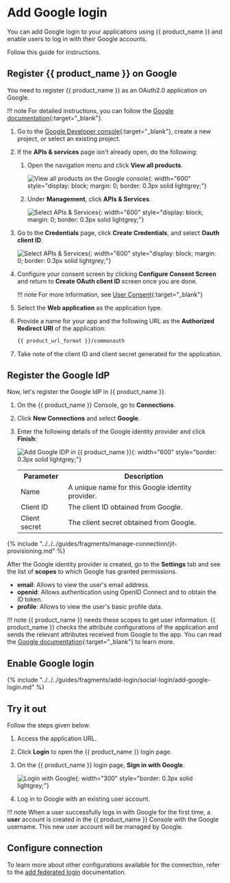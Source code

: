 # Add Google login

You can add Google login to your applications using {{ product_name }} and enable users to log in with their Google accounts.  

Follow this guide for instructions.

## Register {{ product_name }} on Google
You need to register {{ product_name }} as an OAuth2.0 application on Google.

!!! note
    For detailed instructions, you can follow the [Google documentation](https://support.google.com/googleapi/answer/6158849){:target="_blank"}.

1. Go to the [Google Developer console](https://console.developers.google.com/apis/credentials){:target="_blank"}, create a new project, or select an existing project.

2. If the **APIs & services** page isn't already open, do the following:

    1. Open the navigation menu and click **View all products**.

       ![View all products on the Google console]({{base_path}}/assets/img/guides/idp/google-idp/view-all-products.png){: width="600" style="display: block; margin: 0; border: 0.3px solid lightgrey;"}

    2. Under **Management**, click **APIs & Services**.

       ![Select APIs & Services]({{base_path}}/assets/img/guides/idp/google-idp/apis-and-services.png){: width="600" style="display: block; margin: 0; border: 0.3px solid lightgrey;"}

3. Go to the **Credentials** page, click **Create Credentials**, and select **Oauth client ID**.

    ![Select APIs & Services]({{base_path}}/assets/img/guides/idp/google-idp/google-oauth-client-id.png){: width="600" style="display: block; margin: 0; border: 0.3px solid lightgrey;"}

4. Configure your consent screen by clicking **Configure Consent Screen** and return to **Create OAuth client ID** screen once you are done.

    !!! note
        For more information, see [User Consent](https://support.google.com/googleapi/answer/6158849#userconsent&zippy=%2Cuser-consent){:target="_blank"}

5. Select the **Web application** as the application type.
6. Provide a name for your app and the following URL as the **Authorized Redirect URI** of the application:

    ```bash
    {{ product_url_format }}/commonauth
    ```

7. Take note of the client ID and client secret generated for the application.

## Register the Google IdP

Now, let's register the Google IdP in {{ product_name }}.

1. On the {{ product_name }} Console, go to **Connections**.
2. Click **New Connections** and select **Google**.
3. Enter the following details of the Google identity provider and click **Finish**:

    ![Add Google IDP in {{ product_name }}]({{base_path}}/assets/img/guides/idp/google-idp/add-google-idp.png){: width="600" style="border: 0.3px solid lightgrey;"}

    <table>
      <tr>
        <th>Parameter</th>
        <th>Description</th>
      </tr>
      <tr>
        <td>Name</td>
        <td>A unique name for this Google identity provider.</td>
      </tr>
      <tr>
          <td>Client ID</td>
          <td>The client ID obtained from Google.</td>
      </tr>
      <tr>
          <td>Client secret</td>
          <td>The client secret obtained from Google.</td>
      </tr>
    </table>

{% include "../../../guides/fragments/manage-connection/jit-provisioning.md" %}

After the Google identity provider is created, go to the **Settings** tab and see the list of **scopes** to which Google has granted permissions.

- **email**: Allows to view the user's email address.
- **openid**: Allows authentication using OpenID Connect and to obtain the ID token.
- **profile**: Allows to view the user's basic profile data.

!!! note
    {{ product_name }} needs these scopes to get user information. {{ product_name }} checks the attribute configurations of the application and sends the relevant attributes received from Google to the app. You can read the [Google documentation](https://developers.google.com/identity/protocols/oauth2/openid-connect#scope-param){:target="_blank"} to learn more.

## Enable Google login

{% include "../../../guides/fragments/add-login/social-login/add-google-login.md" %}

## Try it out

Follow the steps given below.

1. Access the application URL.
2. Click **Login** to open the {{ product_name }} login page.
3. On the {{ product_name }} login page, **Sign in with Google**.

    ![Login with Google]({{base_path}}/assets/img/guides/idp/google-idp/sign-in-with-google.png){: width="300" style="border: 0.3px solid lightgrey;"}

4. Log in to Google with an existing user account.

!!! note
    When a user successfully logs in with Google for the first time, a **user** account is created in the {{ product_name }} Console with the Google username. This new user account will be managed by Google.

## Configure connection

To learn more about other configurations available for the connection, refer to the [add federated login]({{base_path}}/guides/authentication/federated-login) documentation.